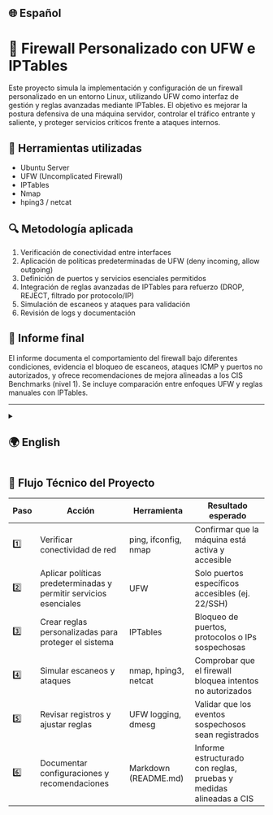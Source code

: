 ## 🌐 Español
# 🔐 Firewall Personalizado con UFW e IPTables

Este proyecto simula la implementación y configuración de un firewall personalizado en un entorno Linux, utilizando UFW como interfaz de gestión y reglas avanzadas mediante IPTables. El objetivo es mejorar la postura defensiva de una máquina servidor, controlar el tráfico entrante y saliente, y proteger servicios críticos frente a ataques internos.

## 🧰 Herramientas utilizadas
- Ubuntu Server
- UFW (Uncomplicated Firewall)
- IPTables
- Nmap
- hping3 / netcat

## 🔍 Metodología aplicada
1. Verificación de conectividad entre interfaces
2. Aplicación de políticas predeterminadas de UFW (deny incoming, allow outgoing)
3. Definición de puertos y servicios esenciales permitidos
4. Integración de reglas avanzadas de IPTables para refuerzo (DROP, REJECT, filtrado por protocolo/IP)
5. Simulación de escaneos y ataques para validación
6. Revisión de logs y documentación

## 📄 Informe final
El informe documenta el comportamiento del firewall bajo diferentes condiciones, evidencia el bloqueo de escaneos, ataques ICMP y puertos no autorizados, y ofrece recomendaciones de mejora alineadas a los CIS Benchmarks (nivel 1). Se incluye comparación entre enfoques UFW y reglas manuales con IPTables.

---

<details>
<summary><h2>🌍 English</h2></summary>

# 🔐 Custom Firewall with UFW and IPTables

This project simulates the implementation and configuration of a custom firewall in a Linux environment, using UFW as a management interface and advanced rules with IPTables. The objective is to improve the defensive posture of a server machine, control incoming and outgoing traffic, and protect critical services against internal attacks.

## 🧰 Tools Used
- Ubuntu Server
- UFW (Uncomplicated Firewall)
- IPTables
- Nmap
- hping3 / netcat

## 🔍 Applied Methodology
1. Connectivity check between interfaces
2. Application of UFW default policies (deny incoming, allow outgoing)
3. Definition of essential ports and allowed services
4. Integration of advanced IPTables rules for hardening (DROP, REJECT, protocol/IP filtering)
5. Attack and scan simulation for validation
6. Log review and documentation

## 📄 Final Report
The report documents the firewall behavior under various conditions, evidences the blocking of scans, ICMP attacks, and unauthorized ports, and offers improvement recommendations aligned with CIS Benchmarks (Level 1). A comparison between UFW and manual IPTables rules is also included.

</details>

<h2>🧭 Flujo Técnico del Proyecto</h2>

<table>
  <thead>
    <tr>
      <th>Paso</th>
      <th>Acción</th>
      <th>Herramienta</th>
      <th>Resultado esperado</th>
    </tr>
  </thead>
  <tbody>
    <tr>
      <td>1️⃣</td>
      <td>Verificar conectividad de red</td>
      <td>ping, ifconfig, nmap</td>
      <td>Confirmar que la máquina está activa y accesible</td>
    </tr>
    <tr>
      <td>2️⃣</td>
      <td>Aplicar políticas predeterminadas y permitir servicios esenciales</td>
      <td>UFW</td>
      <td>Solo puertos específicos accesibles (ej. 22/SSH)</td>
    </tr>
    <tr>
      <td>3️⃣</td>
      <td>Crear reglas personalizadas para proteger el sistema</td>
      <td>IPTables</td>
      <td>Bloqueo de puertos, protocolos o IPs sospechosas</td>
    </tr>
    <tr>
      <td>4️⃣</td>
      <td>Simular escaneos y ataques</td>
      <td>nmap, hping3, netcat</td>
      <td>Comprobar que el firewall bloquea intentos no autorizados</td>
    </tr>
    <tr>
      <td>5️⃣</td>
      <td>Revisar registros y ajustar reglas</td>
      <td>UFW logging, dmesg</td>
      <td>Validar que los eventos sospechosos sean registrados</td>
    </tr>
    <tr>
      <td>6️⃣</td>
      <td>Documentar configuraciones y recomendaciones</td>
      <td>Markdown (README.md)</td>
      <td>Informe estructurado con reglas, pruebas y medidas alineadas a CIS</td>
    </tr>
  </tbody>
</table>
